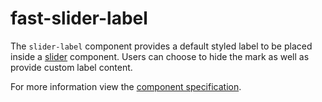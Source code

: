 # fast-slider-label
The `slider-label` component provides a default styled label to be placed inside a [slider](../slider/README.md) component. Users can choose to hide the mark as well as provide custom label content.

For more information view the [component specification](../slider/slider.spec.md).